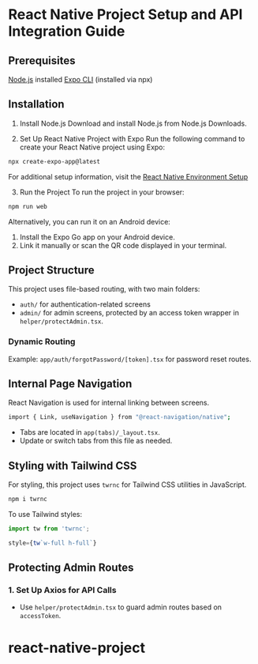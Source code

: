 # React Native Project Setup and API Integration Guide

## Prerequisites

[Node.js](https://nodejs.org/en) installed
[Expo CLI](https://expo.dev) (installed via npx)

## Installation

1. Install Node.js
   Download and install Node.js from Node.js Downloads.

2. Set Up React Native Project with Expo
   Run the following command to create your React Native project using Expo:

```bash
npx create-expo-app@latest
```

For additional setup information, visit the [React Native Environment Setup](https://reactnative.dev/docs/environment-setup)

3. Run the Project
   To run the project in your browser:

```bash
npm run web
```

Alternatively, you can run it on an Android device:

1.  Install the Expo Go app on your Android device.
2.  Link it manually or scan the QR code displayed in your terminal.

## Project Structure

This project uses file-based routing, with two main folders:

- `auth/` for authentication-related screens
- `admin/` for admin screens, protected by an access token wrapper in `helper/protectAdmin.tsx`.

### Dynamic Routing

Example: `app/auth/forgotPassword/[token].tsx` for password reset routes.

## Internal Page Navigation

React Navigation is used for internal linking between screens.

```bash
import { Link, useNavigation } from "@react-navigation/native";
```

- Tabs are located in `app(tabs)/_layout.tsx`.
- Update or switch tabs from this file as needed.

## Styling with Tailwind CSS

For styling, this project uses `twrnc` for Tailwind CSS utilities in JavaScript.

```bash
npm i twrnc
```

To use Tailwind styles:

```javaScript
import tw from 'twrnc';

style={tw`w-full h-full`}
```

## Protecting Admin Routes

### 1\. Set Up Axios for API Calls

- Use `helper/protectAdmin.tsx` to guard admin routes based on `accessToken`.
# react-native-project
